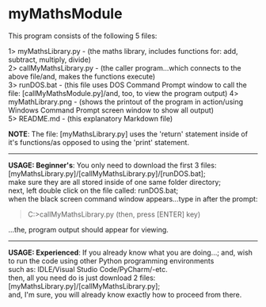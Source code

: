 # myMathsModule

This program consists of the following 5 files:

1> myMathsLibrary.py -        (the maths library, includes functions for: add, subtract, multiply, divide)  
2> callMyMathsLibrary.py -    (the caller program...which connects to the above file/and, makes the functions execute)  
3> runDOS.bat - (this file uses DOS Command Prompt window to call the file: [callMyMathsModule.py]/and, too, to view the program output)
4> myMathLibrary.png -        (shows the printout of the program in action/using Windows Command Prompt screen window to show all output)  
5> README.md - (this explanatory Markdown file)  

**NOTE**: The file: [myMathsLibrary.py] uses the 'return' statement inside of it's functions/as opposed to using the 'print' statement.  

-----

**USAGE: Beginner's**: You only need to download the first 3 files: [myMathsLibrary.py]/[callMyMathsLibrary.py]/[runDOS.bat];    
make sure they are all stored inside of one same folder directory;     
next, left double click on the file called: runDOS.bat;    
when the black screen command window appears...type in after the prompt:   

>  C:\>callMyMathsLibrary.py  (then, press [ENTER] key)     

...the, program output should appear for viewing.  

-----

**USAGE: Experienced**: If you already know what you are doing...; and, wish to run the code using other Python programming environments     
such as: IDLE/Visual Studio Code/PyCharm/-etc.  
then, all you need do is just download 2 files: [myMathsLibrary.py]/[callMyMathsLibrary.py];  
and, I'm sure, you will already know exactly how to proceed from there.    

